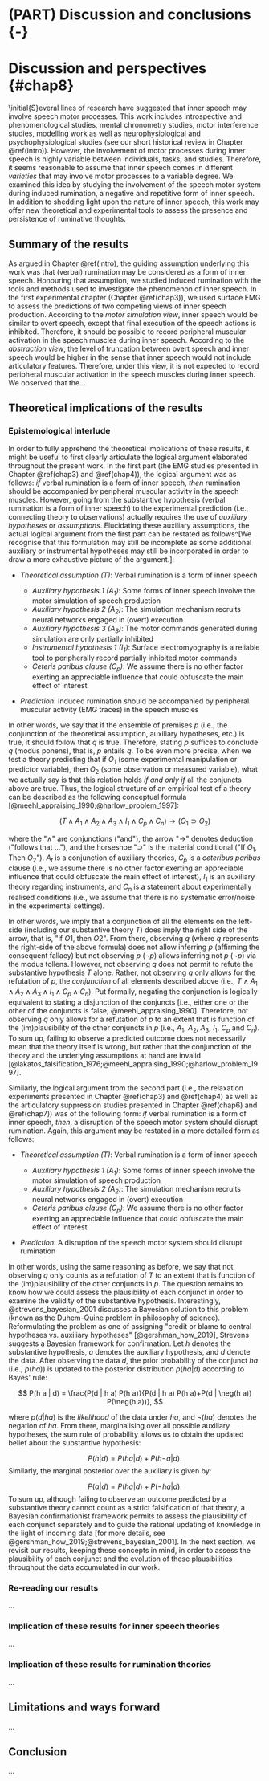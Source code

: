 # (PART) Discussion and conclusions {-}

# Discussion and perspectives {#chap8}



\initial{S}everal lines of research have suggested that inner speech may involve speech motor processes. This work includes introspective and phenomenological studies, mental chronometry studies, motor interference studies, modelling work as well as neurophysiological and psychophysiological studies (see our short historical review in Chapter \@ref(intro)). However, the involvement of motor processes during inner speech is highly variable between individuals, tasks, and studies. Therefore, it seems reasonable to assume that inner speech comes in different *varieties* that may involve motor processes to a variable degree. We examined this idea by studying the involvement of the speech motor system during induced rumination, a negative and repetitive form of inner speech. In addition to shedding light upon the nature of inner speech, this work may offer new theoretical and experimental tools to assess the presence and persistence of ruminative thoughts.

<!--
More precisely, we used surface electromyography and articulatory suppression to quantify the involvement of the speech motor system during verbal and non-verbal induced rumination.
-->

## Summary of the results

As argued in Chapter \@ref(intro), the guiding assumption underlying this work was that (verbal) rumination may be considered as a form of inner speech. Honouring that assumption, we studied induced rumination with the tools and methods used to investigate the phenomenon of inner speech. In the first experimental chapter (Chapter \@ref(chap3)), we used surface EMG to assess the predictions of two competing views of inner speech production. According to the *motor simulation view*, inner speech would be similar to overt speech, except that final execution of the speech actions is inhibited. Therefore, it should be possible to record peripheral muscular activation in the speech muscles during inner speech. According to the *abstraction view*, the level of truncation between overt speech and inner speech would be higher in the sense that inner speech would not include articulatory features. Therefore, under this view, it is not expected to record peripheral muscular activation in the speech muscles during inner speech. We observed that the...

## Theoretical implications of the results

### Epistemological interlude

In order to fully apprehend the theoretical implications of these results, it might be useful to first clearly articulate the logical argument elaborated throughout the present work. In the first part (the EMG studies presented in Chapter \@ref(chap3) and \@ref(chap4)), the logical argument was as follows: *if* verbal rumination is a form of inner speech, *then* rumination should be accompanied by peripheral muscular activity in the speech muscles. However, going from the substantive hypothesis (verbal rumination is a form of inner speech) to the experimental prediction (i.e., connecting theory to observations) actually requires the use of *auxiliary hypotheses* or *assumptions*. Elucidating these auxiliary assumptions, the actual logical argument from the first part can be restated as follows^[We recognise that this formulation may still be incomplete as some additional auxiliary or instrumental hypotheses may still be incorporated in order to draw a more exhaustive picture of the argument.]:

- *Theoretical assumption ($T$)*: Verbal rumination is a form of inner speech

  - *Auxiliary hypothesis 1 ($A_{1}$)*: Some forms of inner speech involve the motor simulation of speech production
  - *Auxiliary hypothesis 2 ($A_{2}$)*: The simulation mechanism recruits neural networks engaged in (overt) execution
  - *Auxiliary hypothesis 3 ($A_{3}$)*: The motor commands generated during simulation are only partially inhibited
  - *Instrumental hypothesis 1 ($I_{1}$)*: Surface electromyography is a reliable tool to peripherally record partially inhibited motor commands
  - *Ceteris paribus clause ($C_{p}$)*: We assume there is no other factor exerting an appreciable influence that could obfuscate the main effect of interest

- *Prediction*: Induced rumination should be accompanied by peripheral muscular activity (EMG traces) in the speech muscles

In other words, we say that if the ensemble of premises $p$ (i.e., the conjunction of the theoretical assumption, auxiliary hypotheses, etc.) is true, it should follow that $q$ is true. Therefore, stating $p$ suffices to conclude $q$ (modus ponens), that is, $p$ entails $q$. To be even more precise, when we test a theory predicting that if $O_{1}$ (some experimental manipulation or predictor variable), then $O_{2}$ (some observation or measured variable), what we actually say is that this relation holds *if and only if* all the conjuncts above are true. Thus, the logical structure of an empirical test of a theory can be described as the following conceptual formula [@meehl_appraising_1990;@harlow_problem_1997]:

$$
(T \land A_{1} \land A_2 \land A_{3} \land I_{1} \land C_{p} \land C_{n}) \to (O_{1} \supset O_{2})
$$

where the "$\land$" are conjunctions ("and"), the arrow "$\to$" denotes deduction ("follows that ..."), and the horseshoe "$\supset$" is the material conditional ("If $O_{1}$, Then $O_{2}$"). $A_{t}$ is a conjunction of auxiliary theories, $C_{p}$ is a *ceteribus paribus* clause (i.e., we assume there is no other factor exerting an appreciable influence that could obfuscate the main effect of interest), $I_{1}$ is an auxiliary theory regarding instruments, and $C_{n}$ is a statement about experimentally realised conditions (i.e., we assume that there is no systematic error/noise in the experimental settings).

In other words, we imply that a conjunction of all the elements on the left-side (including our substantive theory $T$) does imply the right side of the arrow, that is, "if $O1$, then $O2$". From there, observing $q$ (where $q$ represents the right-side of the above formula) does not allow inferring $p$ (affirming the consequent fallacy) but not observing $p$ ($\lnot p$) allows inferring not $p$ ($\lnot p$) via the modus tollens. However, not observing $q$ does not permit to refute the substantive hypothesis $T$ alone. Rather, not observing $q$ only allows for the refutation of $p$, the *conjunction* of all elements described above (i.e., $T \land A_{1} \land A_2 \land A_{3} \land I_{1} \land C_{p} \land C_{n}$). Put formally, negating the conjunction is logically equivalent to stating a disjunction of the conjuncts [i.e., either one or the other of the conjuncts is false; @meehl_appraising_1990]. Therefore, not observing $q$ only allows for a refutation of $p$ to an extent that is function of the (im)plausibility of the other conjuncts in $p$ (i.e., $A_{1}$, $A_{2}$, $A_{3}$, $I_{1}$, $C_{p}$ and $C_{n}$). To sum up, failing to observe a predicted outcome does not necessarily mean that the theory itself is wrong, but rather that the conjunction of the theory and the underlying assumptions at hand are invalid [@lakatos_falsification_1976;@meehl_appraising_1990;@harlow_problem_1997].

Similarly, the logical argument from the second part (i.e., the relaxation experiments presented in Chapter \@ref(chap3) and \@ref(chap4) as well as the articulatory suppression studies presented in Chapter \@ref(chap6) and \@ref(chap7)) was of the following form: *if* verbal rumination is a form of inner speech, *then*, a disruption of the speech motor system should disrupt rumination. Again, this argument may be restated in a more detailed form as follows:

- *Theoretical assumption ($T$)*: Verbal rumination is a form of inner speech

  - *Auxiliary hypothesis 1 ($A_{1}$)*: Some forms of inner speech involve the motor simulation of speech production
  - *Auxiliary hypothesis 2 ($A_{2}$)*: The simulation mechanism recruits neural networks engaged in (overt) execution
  - *Ceteris paribus clause ($C_{p}$)*: We assume there is no other factor exerting an appreciable influence that could obfuscate the main effect of interest

- *Prediction*: A disruption of the speech motor system should disrupt rumination

In other words, using the same reasoning as before, we say that not observing $q$ only counts as a refutation of $T$ to an extent that is function of the (im)plausibility of the other conjuncts in $p$. The question remains to know how we could assess the plausibility of each conjunct in order to examine the validity of the substantive hypothesis. Interestingly, @strevens_bayesian_2001 discusses a Bayesian solution to this problem (known as the Duhem-Quine problem in philosophy of science). Reformulating the problem as one of assigning "credit or blame to central hypotheses vs. auxiliary hypotheses" [@gershman_how_2019], Strevens suggests a Bayesian framework for confirmation. Let $h$ denotes the substantive hypothesis, $a$ denotes the auxiliary hypothesis, and $d$ denote the data. After observing the data $d$, the prior probability of the conjunct $ha$ (i.e., $p(ha)$) is updated to the posterior distribution $p(ha|d)$ according to Bayes' rule:

$$
P(h a | d) = \frac{P(d | h a) P(h a)}{P(d | h a) P(h a)+P(d | \neg(h a)) P(\neg(h a))},
$$

where $p(d|ha)$ is the *likelihood* of the data under $ha$, and $\lnot (ha)$ denotes the negation of $ha$. From there, marginalising over all possible auxiliary hypotheses, the sum rule of probability allows us to obtain the updated belief about the substantive hypothesis:

$$P(h | d) = P(h a | d) + P(h \neg a | d).$$
Similarly, the marginal posterior over the auxiliary is given by:

$$P(a | d) = P(h a | d) + P(\neg h a | d).$$
To sum up, although failing to observe an outcome predicted by a substantive theory cannot count as a strict falsification of that theory, a Bayesian confirmationist framework permits to assess the plausibility of each conjunct separately and to guide the rational updating of knowledge in the light of incoming data [for more details, see @gershman_how_2019;@strevens_bayesian_2001]. In the next section, we revisit our results, keeping these concepts in mind, in order to assess the plausibility of each conjunct and the evolution of these plausibilities throughout the data accumulated in our work.



### Re-reading our results

...

### Implication of these results for inner speech theories

...

### Implication of these results for rumination theories

...

<!--

A revised verson of @mackay_constraints_1992 constraints...

Condensation in rumination, look into think-aloud protocols (e.g. Lyubomirsky et al., 1999) ?

Différence entre petit effet homogène (dominant) et > effet hétéogène, réf aux travaux de haaf et rouder, further work should probably explore the domnancy of the effect

From Friston (2011): there is no need for separate inverse and forward models in motor control because the inverse model can be replaced by (Bayesian) inversion of the forward model […] page 491/ Active inference eschews the hard inverse problem by replacing optimal control signals that specify muscle movements (in an intrinsic frame) with prior beliefs about limb trajectories (in an extrinsic frame)  

From Pickering & clarke, IFM replace the need for an inversme model (AFM) ?

See also wlikinson & fernyough (2017)

Computational modelling ? For instance, model of motor imagery duration (in relation to execution duration), maybe find some inspiration in Tversky & Kahneman (1992) model of probability of winning a gamble vs subjective probability ? Cf. description of the model in Farell & Lewandowsky (2018, p. 252-253).

Clarify the logical chain derivation chain from inner speech to EMG correlates (i.e., inner speech = motor simulation = rehearsal of the neuro-motor networks implicated in speech production = incomplete inhibition = EMG traces)

Posterior prob of central hypo and auxiliary hypo ? Computing them via Bayes theorem ? See Gershman (2018; p.15)

How to overcome (bad) mental habits ? From Hertel (2004, page 209): In short, the best antidote to maladaptive habits is a new set of habits—not the opposite sort of habits recommended by Pollyanna and the teachings of Norman Vincent Peale (1956) and not the habits of suppression as recommended by certain grandmothers but the habits of thought control.

Describe model of van vugt... suractivation of neagtive memory chunks ? Alternatively, rumination can be seen in a Bayesian framework as overdetermined priors… or lack of flexibility.

Mental habit = low control (automaticity). Habits become habits through learning and association, in the same way a poem can be learned by heart… both can be more and more strongly internalised in a similar way…

See fitzgerald et al. (2014): how habits are created ? Through model comparison and model averaging, simpler model (habits models) are favoured over time

From Dolan & Doyan (2014): Model-free control is computationally efficient, since it replaces computation (i.e., the burdensome simulation of future states) with memory (i.e., stored discounted values of expected future reward); however, the forward-looking nature of the pre- diction error makes it statistically inefficient (Daw et al., 2005).

>> More automatic inner speech relies more on associate memory-based processes while less automatic (more intentional / deliberate) relies more on deliberate simulation mechanisms. Why ? Because habitual motor action relies on memory-based stored association (mappings) between motor command and sensory consequences. 

In contrast, new (unusual) motor commands, to be imagined, needs to go through the simulation/emulation 
mechanism. This could be tested by creating habits (via learning) of differents words and comparing their EMG traces and / or suppression by articulatory suppression… For instance, mental multiplication ? Learned arithmetic table ? Poems ? Also see: https://link.springer.com/content/pdf/10.3758%2Fs13421-013-0320-y.pdf

The condensation dimension might not be related to “embodiment” (e.g., EMG traces) as automatic thoughts vary along that axis… (e.g., an earworm).

Perspectives: AFM ou IFM ? Ouverture vers post-doc et mécanismes inhibiteurs

-->

## Limitations and ways forward

...

## Conclusion

...
